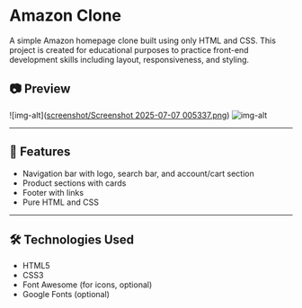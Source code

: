 # Amazon Clone

A simple Amazon homepage clone built using only HTML and CSS. This project is created for educational purposes to practice front-end development skills including layout, responsiveness, and styling.

## 📷 Preview
![img-alt]([screenshot/Screenshot 2025-07-07 005337.png](https://github.com/Sahilkhandelwal2072/Amazon_clone/blob/main/screenshot/Screenshot%202025-07-07%20005337.png))
![img-alt]()

---

## 🚀 Features

- Navigation bar with logo, search bar, and account/cart section
- Product sections with cards
- Footer with links
- Pure HTML and CSS

---

## 🛠️ Technologies Used

- HTML5
- CSS3
- Font Awesome (for icons, optional)
- Google Fonts (optional)


